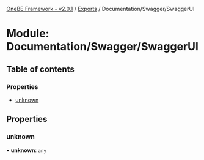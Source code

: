[OneBE Framework - v2.0.1](../README.md) / [Exports](../modules.md) / Documentation/Swagger/SwaggerUI

# Module: Documentation/Swagger/SwaggerUI

## Table of contents

### Properties

- [unknown](Documentation_Swagger_SwaggerUI.md#unknown)

## Properties

### unknown

• **unknown**: `any`
